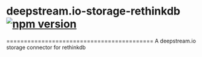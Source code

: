 # deepstream.io-storage-rethinkdb [![npm version](https://badge.fury.io/js/deepstream.io-storage-rethinkdb.svg)](http://badge.fury.io/js/deepstream.io-storage-rethinkdb)
==========================================
A deepstream.io storage connector for rethinkdb

